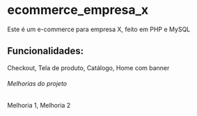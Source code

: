 # ecommerce_empresa_x

Este é um e-commerce para empresa X, feito em PHP e MySQL

## Funcionalidades:

Checkout, Tela de produto, Catálogo, Home com banner

###### Melhorias do projeto

Melhoria 1, Melhoria 2
